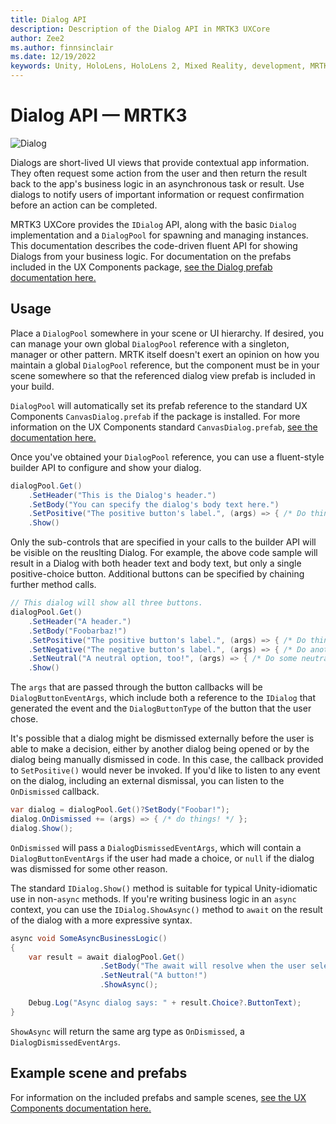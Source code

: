 ```yaml
---
title: Dialog API
description: Description of the Dialog API in MRTK3 UXCore
author: Zee2
ms.author: finnsinclair
ms.date: 12/19/2022
keywords: Unity, HoloLens, HoloLens 2, Mixed Reality, development, MRTK, MRTK3, Dialog, UI
---
```


# Dialog API &#8212; MRTK3

![Dialog](../../../mrtk3-overview/images/UXBuildingBlocks/MRTK_UX_v3_Dialog.png)

Dialogs are short-lived UI views that provide contextual app information. They often request some action from the user and then return the result back to the app's business logic in an asynchronous task or result. Use dialogs to notify users of important information or request confirmation before an action can be completed.

MRTK3 UXCore provides the `IDialog` API, along with the basic `Dialog` implementation and a `DialogPool` for spawning and managing instances. This documentation describes the code-driven fluent API for showing Dialogs from your business logic. For documentation on the prefabs included in the UX Components package, [see the Dialog prefab documentation here.](../../../mrtk3-uxcomponents/packages/uxcomponents/dialog.md)

## Usage

Place a `DialogPool` somewhere in your scene or UI hierarchy. If desired, you can manage your own global `DialogPool` reference with a singleton, manager or other pattern. MRTK itself doesn't exert an opinion on how you maintain a global `DialogPool` reference, but the component must be in your scene somewhere so that the referenced dialog view prefab is included in your build.

`DialogPool` will automatically set its prefab reference to the standard UX Components `CanvasDialog.prefab` if the package is installed. For more information on the UX Components standard `CanvasDialog.prefab`, [see the documentation here.](../../../mrtk3-uxcomponents/packages/uxcomponents/dialog.md)

Once you've obtained your `DialogPool` reference, you can use a fluent-style builder API to configure and show your dialog.

```csharp
dialogPool.Get()
    .SetHeader("This is the Dialog's header.")
    .SetBody("You can specify the dialog's body text here.")
    .SetPositive("The positive button's label.", (args) => { /* Do thing! */ })
    .Show()
```

Only the sub-controls that are specified in your calls to the builder API will be visible on the reuslting Dialog. For example, the above code sample will result in a Dialog with both header text and body text, but only a single positive-choice button. Additional buttons can be specified by chaining further method calls.

```csharp
// This dialog will show all three buttons.
dialogPool.Get()
    .SetHeader("A header.")
    .SetBody("Foobarbaz!")
    .SetPositive("The positive button's label.", (args) => { /* Do thing! */ })
    .SetNegative("The negative button's label.", (args) => { /* Do another thing! */ })
    .SetNeutral("A neutral option, too!", (args) => { /* Do some neutral thing. */ })
    .Show()
```

The `args` that are passed through the button callbacks will be `DialogButtonEventArgs`, which include both a reference to the `IDialog` that generated the event and the `DialogButtonType` of the button that the user chose.

It's possible that a dialog might be dismissed externally before the user is able to make a decision, either by another dialog being opened or by the dialog being manually dismissed in code. In this case, the callback provided to `SetPositive()` would never be invoked. If you'd like to listen to any event on the dialog, including an external dismissal, you can listen to the `OnDismissed` callback.

```csharp
var dialog = dialogPool.Get()?SetBody("Foobar!");
dialog.OnDismissed += (args) => { /* do things! */ };
dialog.Show();
```

`OnDismissed` will pass a `DialogDismissedEventArgs`, which will contain a `DialogButtonEventArgs` if the user had made a choice, or `null` if the dialog was dismissed for some other reason.

The standard `IDialog.Show()` method is suitable for typical Unity-idiomatic use in non-`async` methods. If you're writing business logic in an `async` context, you can use the `IDialog.ShowAsync()` method to `await` on the result of the dialog with a more expressive syntax.

```csharp
async void SomeAsyncBusinessLogic()
{
    var result = await dialogPool.Get()
                    .SetBody("The await will resolve when the user selects the option.")
                    .SetNeutral("A button!")
                    .ShowAsync();

    Debug.Log("Async dialog says: " + result.Choice?.ButtonText);
}
```

`ShowAsync` will return the same arg type as `OnDismissed`, a `DialogDismissedEventArgs`.

## Example scene and prefabs

For information on the included prefabs and sample scenes, [see the UX Components documentation here.](../../../mrtk3-uxcomponents/packages/uxcomponents/dialog.md)